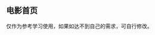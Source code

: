 

## 电影首页

<demo-model url="/vipPage/home/movie/movie"></demo-model>
<template-download></template-download>

仅作为参考学习使用，如果如达不到自己的需求，可自行修改。

